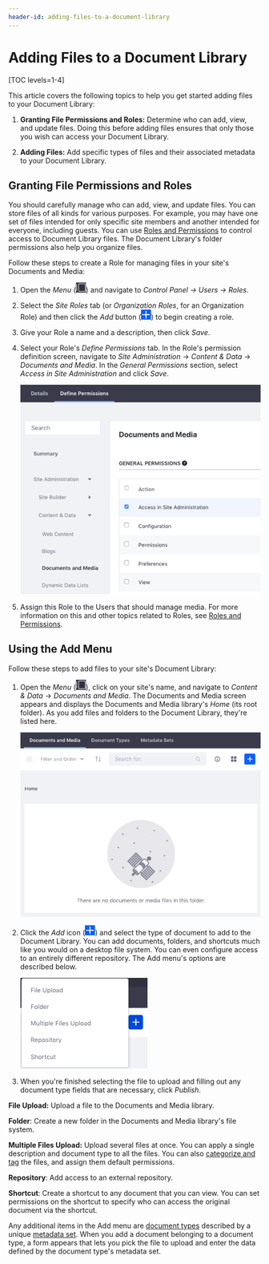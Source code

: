 ```yaml
---
header-id: adding-files-to-a-document-library
---
```


# Adding Files to a Document Library

[TOC levels=1-4]

This article covers the following topics to help you get started adding files to
your Document Library: 

1.  **Granting File Permissions and Roles:** Determine who can add, view, and 
    update files. Doing this before adding files ensures that only those you 
    wish can access your Document Library. 

2.  **Adding Files:** Add specific types of files and their associated 
    metadata to your Document Library. 

## Granting File Permissions and Roles

You should carefully manage who can add, view, and update files. You can store
files of all kinds for various purposes. For example, you may have one set of
files intended for only specific site members and another intended for everyone,
including guests. You can use 
[Roles and Permissions](/docs/7-2/user/-/knowledge_base/u/roles-and-permissions) 
to control access to Document Library files. The Document Library's folder
permissions also help you organize files. 

Follow these steps to create a Role for managing files in your site's Documents
and Media: 

1.  Open the *Menu* (![Product Menu](../../../../images/icon-menu.png)) and 
    navigate to *Control Panel &rarr; Users &rarr; Roles*. 

2.  Select the *Site Roles* tab (or *Organization Roles*, for 
    an Organization Role) and then click the *Add* button 
    (![Add](../../../../images/icon-add.png)) to begin creating a role.

3.  Give your Role a name and a description, then click *Save*.

4.  Select your Role's *Define Permissions* tab. In the Role's permission 
    definition screen, navigate to *Site Administration* &rarr; *Content & Data* 
    &rarr; *Documents and Media*. In the *General Permissions* section, select 
    *Access in Site Administration* and click *Save*.

    ![Figure 1: It's often helpful to define a role for specific users to access Documents and Media from Site Administration.](../../../../images/dm-define-role-permissions.png)

5.  Assign this Role to the Users that should manage media. For more 
    information on this and other topics related to Roles, see 
    [Roles and Permissions](/docs/7-2/user/-/knowledge_base/u/roles-and-permissions). 

## Using the Add Menu

Follow these steps to add files to your site's Document Library:

1.  Open the *Menu* (![Product Menu](../../../../images/icon-menu.png)), click 
    on your site's name, and navigate to *Content & Data* &rarr; 
    *Documents and Media*. 
    The Documents and Media screen appears and displays the Documents and Media 
    library's *Home* (its root folder). As you add files and folders to the 
    Document Library, they're listed here. 

    ![Figure 2: The Documents and Media's *Home* folder starts empty.](../../../../images/dm-admin-home.png)

2.  Click the *Add* icon (![Add](../../../../images/icon-add.png)) and select 
    the type of document to add to the Document Library. You can add documents, 
    folders, and shortcuts much like you would on a desktop file system. You can
    even configure access to an entirely different repository. The Add menu's
    options are described below. 

    ![Figure 3: The Add menu lets you upload and add all kinds of documents to the library.](../../../../images/dm-admin-add-menu.png)

3.  When you're finished selecting the file to upload and filling out any 
    document type fields that are necessary, click *Publish*. 

**File Upload:** Upload a file to the Documents and Media library. 

**Folder**: Create a new folder in the Documents and Media library's file 
system. 

**Multiple Files Upload:** Upload several files at once. You can apply a single 
description and document type to all the files. You can also 
[categorize and tag](/docs/7-2/user/-/knowledge_base/u/organizing-content-with-tags-and-categories) 
the files, and assign them default permissions. 

**Repository**: Add access to an external repository. 

<!--Uncomment once article is available
See 
Store Types 
for more information. 
-->

**Shortcut**: Create a shortcut to any document that you can view. You 
can set permissions on the shortcut to specify who can access the 
original document via the shortcut. 

Any additional items in the Add menu are 
[document types](/docs/7-2/user/-/knowledge_base/u/document-types) 
described by a unique 
[metadata set](/docs/7-2/user/-/knowledge_base/u/metadata-sets). 
When you add a document belonging to a document type, a form appears that lets 
you pick the file to upload and enter the data defined by the document type's 
metadata set. 
